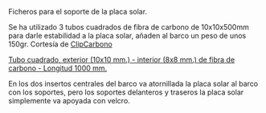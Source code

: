 Ficheros para el soporte de la placa solar.

Se ha utilizado 3 tubos cuadrados de fibra de carbono de 10x10x500mm para darle estabilidad a la placa solar, añaden al barco un peso de unos 150gr. Cortesía de <a href="https://www.clipcarbono.com" target="_blank">ClipCarbono</a>

<a href="https://www.clipcarbono.com/es/home/947-tubo-exterior-cuadrado-10x10-mm-interior-cuadrado-8x8-mm-de-fibra-de-carbono-longitud-1000-mm.html" target="_blank">Tubo cuadrado, exterior (10x10 mm.) - interior (8x8 mm.) de fibra de carbono - Longitud 1000 mm.</a>

En los dos insertos centrales del barco va atornillada la placa solar al barco con los soportes, pero los soportes delanteros y traseros la placa solar simplemente va apoyada con velcro.
